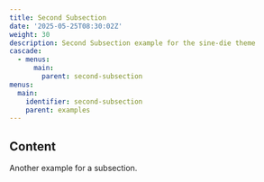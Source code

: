 ```yaml
---
title: Second Subsection
date: '2025-05-25T08:30:02Z'
weight: 30
description: Second Subsection example for the sine-die theme
cascade:
  - menus:
      main:
        parent: second-subsection
menus:
  main:
    identifier: second-subsection
    parent: examples
---
```


## Content

Another example for a subsection.
